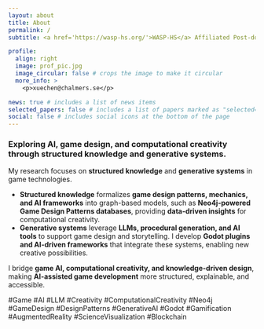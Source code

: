 ```yaml
---
layout: about
title: About
permalink: /
subtitle: <a href='https://wasp-hs.org/'>WASP-HS</a> Affiliated Post-doctoral Fellow @ <a href='https://www.chalmers.se/en/persons/xuechen/'>Chalmers University of Technology <br><br> </a>

profile:
  align: right
  image: prof_pic.jpg
  image_circular: false # crops the image to make it circular
  more_info: >
    <p>xuechen@chalmers.se</p>

news: true # includes a list of news items
selected_papers: false # includes a list of papers marked as "selected={true}"
social: false # includes social icons at the bottom of the page
---
```



### Exploring AI, game design, and computational creativity through structured knowledge and generative systems.


My research focuses on **structured knowledge** and **generative systems** in game technologies.

- **Structured knowledge** formalizes **game design patterns, mechanics, and AI frameworks** into graph-based models, such as **Neo4j-powered Game Design Patterns databases**, providing **data-driven insights** for computational creativity.  
- **Generative systems** leverage **LLMs, procedural generation, and AI tools** to support game design and storytelling. I develop **Godot plugins and AI-driven frameworks** that integrate these systems, enabling new creative possibilities.  

I bridge **game AI, computational creativity, and knowledge-driven design**, making **AI-assisted game development** more structured, explainable, and accessible.  

#Game #AI #LLM #Creativity #ComputationalCreativity #Neo4j #GameDesign #DesignPatterns  #GenerativeAI #Godot #Gamification #AugmentedReality #ScienceVisualization #Blockchain

